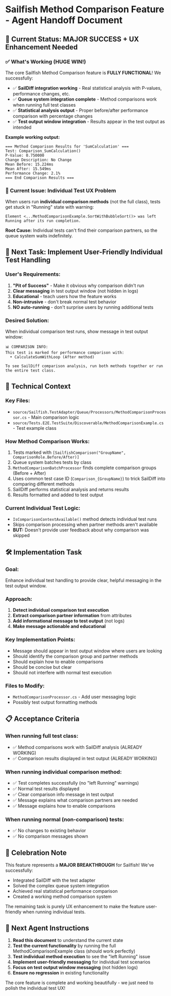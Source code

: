 # Sailfish Method Comparison Feature - Agent Handoff Document

## 🎯 **Current Status: MAJOR SUCCESS + UX Enhancement Needed**

### **✅ What's Working (HUGE WIN!)**
The core Sailfish Method Comparison feature is **FULLY FUNCTIONAL**! We successfully:

- ✅ **SailDiff integration working** - Real statistical analysis with P-values, performance changes, etc.
- ✅ **Queue system integration complete** - Method comparisons work when running full test classes
- ✅ **Statistical analysis output** - Proper before/after performance comparison with percentage changes
- ✅ **Test output window integration** - Results appear in the test output as intended

**Example working output:**
```
=== Method Comparison Results for 'SumCalculation' ===
Test: Comparison_SumCalculation()
P-Value: 0.750000
Change Description: No Change
Mean Before: 15.224ms
Mean After: 15.549ms
Performance Change: 2.1%
=== End Comparison Results ===
```

### **🚨 Current Issue: Individual Test UX Problem**
When users run **individual comparison methods** (not the full class), tests get stuck in "Running" state with warning:
```
Element <...MethodComparisonExample.SortWithBubbleSort()> was left Running after its run completion.
```

**Root Cause:** Individual tests can't find their comparison partners, so the queue system waits indefinitely.

## 🎯 **Next Task: Implement User-Friendly Individual Test Handling**

### **User's Requirements:**
1. **"Pit of Success"** - Make it obvious why comparison didn't run
2. **Clear messaging** in test output window (not hidden in logs)
3. **Educational** - teach users how the feature works
4. **Non-intrusive** - don't break normal test behavior
5. **NO auto-running** - don't surprise users by running additional tests

### **Desired Solution:**
When individual comparison test runs, show message in test output window:
```
📊 COMPARISON INFO:
This test is marked for performance comparison with:
  • CalculateSumWithLoop (After method)

To see SailDiff comparison analysis, run both methods together or run the entire test class.
```

## 🔧 **Technical Context**

### **Key Files:**
- `source/Sailfish.TestAdapter/Queue/Processors/MethodComparisonProcessor.cs` - Main comparison logic
- `source/Tests.E2E.TestSuite/Discoverable/MethodComparisonExample.cs` - Test example class

### **How Method Comparison Works:**
1. Tests marked with `[SailfishComparison("GroupName", ComparisonRole.Before/After)]`
2. Queue system batches tests by class
3. `MethodComparisonBatchProcessor` finds complete comparison groups (Before + After)
4. Uses common test case ID (`Comparison_{GroupName}`) to trick SailDiff into comparing different methods
5. SailDiff performs statistical analysis and returns results
6. Results formatted and added to test output

### **Current Individual Test Logic:**
- `IsComparisonContextAvailable()` method detects individual test runs
- Skips comparison processing when partner methods aren't available
- **BUT:** Doesn't provide user feedback about why comparison was skipped

## 🛠️ **Implementation Task**

### **Goal:**
Enhance individual test handling to provide clear, helpful messaging in the test output window.

### **Approach:**
1. **Detect individual comparison test execution**
2. **Extract comparison partner information** from attributes
3. **Add informational message to test output** (not logs)
4. **Make message actionable and educational**

### **Key Implementation Points:**
- Message should appear in test output window where users are looking
- Should identify the comparison group and partner methods
- Should explain how to enable comparisons
- Should be concise but clear
- Should not interfere with normal test execution

### **Files to Modify:**
- `MethodComparisonProcessor.cs` - Add user messaging logic
- Possibly test output formatting methods

## 📋 **Acceptance Criteria**

### **When running full test class:**
- ✅ Method comparisons work with SailDiff analysis (ALREADY WORKING)
- ✅ Comparison results displayed in test output (ALREADY WORKING)

### **When running individual comparison method:**
- ✅ Test completes successfully (no "left Running" warnings)
- ✅ Normal test results displayed
- ✅ Clear comparison info message in test output
- ✅ Message explains what comparison partners are needed
- ✅ Message explains how to enable comparisons

### **When running normal (non-comparison) tests:**
- ✅ No changes to existing behavior
- ✅ No comparison messages shown

## 🎉 **Celebration Note**

This feature represents a **MAJOR BREAKTHROUGH** for Sailfish! We've successfully:
- Integrated SailDiff with the test adapter
- Solved the complex queue system integration
- Achieved real statistical performance comparison
- Created a working method comparison system

The remaining task is purely UX enhancement to make the feature user-friendly when running individual tests.

## 🚀 **Next Agent Instructions**

1. **Read this document** to understand the current state
2. **Test the current functionality** by running the full MethodComparisonExample class (should work perfectly)
3. **Test individual method execution** to see the "left Running" issue
4. **Implement user-friendly messaging** for individual test scenarios
5. **Focus on test output window messaging** (not hidden logs)
6. **Ensure no regression** in existing functionality

The core feature is complete and working beautifully - we just need to polish the individual test UX!
